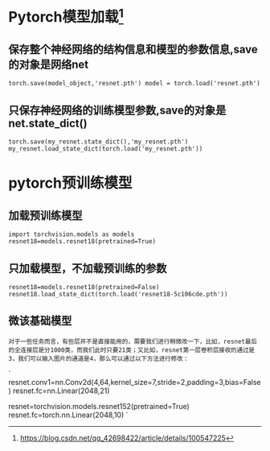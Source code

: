 # Pytorch模型加载[^1]
## 保存整个神经网络的结构信息和模型的参数信息,save的对象是网络net

`
torch.save(model_object,'resnet.pth')
model = torch.load('resnet.pth')
`

## 只保存神经网络的训练模型参数,save的对象是net.state_dict()

`
torch.save(my_resnet.state_dict(),'my_resnet.pth')
my_resnet.load_state_dict(torch.load('my_resnet.pth'))
`

# pytorch预训练模型
## 加载预训练模型

`
import torchvision.models as models
resnet18=models.resnet18(pretrained=True)
`

## 只加载模型，不加载预训练的参数

`
resnet18=models.resnet18(pretrained=False)
resnet18.load_state_dict(torch.load('resnet18-5c106cde.pth'))
`

## 微该基础模型
    
    对于一些任务而言，有些层并不是直接能用的，需要我们进行稍微改一下，比如，resnet最后的全连接层是分1000类，而我们此时只要21类；又比如，resnet第一层卷积层接收的通过是3，我们可以输入图片的通道是4，那么可以通过以下方法进行修改：
`
resnet.conv1=nn.Conv2d(4,64,kernel_size=7,stride=2,padding=3,bias=False)
resnet.fc=nn.Linear(2048,21)
  
resnet=torchvision.models.resnet152(pretrained=True)
resnet.fc=torch.nn.Linear(2048,10)
`


[^1]: https://blog.csdn.net/qq_42698422/article/details/100547225
